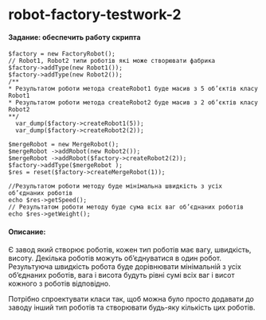 # robot-factory-testwork-2

#### Задание: обеспечить работу скрипта

```
$factory = new FactoryRobot();
// Robot1, Robot2 типи роботів які може створювати фабрика
$factory->addType(new Robot1());
$factory->addType(new Robot2());
/**
* Результатом роботи метода createRobot1 буде масив з 5 об’єктів класу Robot1
* Результатом роботи метода createRobot2 буде масив з 2 об’єктів класу Robot2
**/
  var_dump($factory->createRobot1(5));
  var_dump($factory->createRobot2(2));

$mergeRobot = new MergeRobot();
$mergeRobot ->addRobot(new Robot2());
$mergeRobot ->addRobot($factory->createRobot2(2));
$factory->addType($mergeRobot );
$res = reset($factory->createMergeRobot(1));

//Результатом роботи методу буде мінімальна швидкість з усіх об’єднаних роботів
echo $res->getSpeed();
// Результатом роботи методу буде сума всіх ваг об’єднаних роботів
echo $res->getWeight();
```

#### Описание:

Є завод який створює роботів, кожен тип роботів має вагу, швидкість, висоту. Декілька роботів можуть об’єднуватися в один робот. Результуюча швидкість робота буде дорівнювати мінімальній з усіх об’єднаних роботів, вага і висота будуть рівні сумі всіх ваг і висот кожного з роботів відповідно.

Потрібно спроектувати класи так, щоб можна було просто додавати до заводу інший тип роботів та створювати будь-яку кількість цих роботів.
